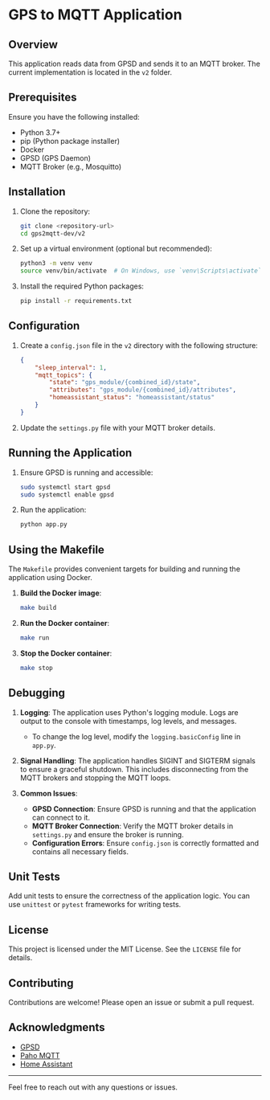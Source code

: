 # GPS to MQTT Application

## Overview

This application reads data from GPSD and sends it to an MQTT broker. The current implementation is located in the `v2` folder.

## Prerequisites

Ensure you have the following installed:
- Python 3.7+
- pip (Python package installer)
- Docker
- GPSD (GPS Daemon)
- MQTT Broker (e.g., Mosquitto)

## Installation

1. Clone the repository:
    ```bash
    git clone <repository-url>
    cd gps2mqtt-dev/v2
    ```

2. Set up a virtual environment (optional but recommended):
    ```bash
    python3 -m venv venv
    source venv/bin/activate  # On Windows, use `venv\Scripts\activate`
    ```

3. Install the required Python packages:
    ```bash
    pip install -r requirements.txt
    ```

## Configuration

1. Create a `config.json` file in the `v2` directory with the following structure:
    ```json
    {
        "sleep_interval": 1,
        "mqtt_topics": {
            "state": "gps_module/{combined_id}/state",
            "attributes": "gps_module/{combined_id}/attributes",
            "homeassistant_status": "homeassistant/status"
        }
    }
    ```

2. Update the `settings.py` file with your MQTT broker details.

## Running the Application

1. Ensure GPSD is running and accessible:
    ```bash
    sudo systemctl start gpsd
    sudo systemctl enable gpsd
    ```

2. Run the application:
    ```bash
    python app.py
    ```

## Using the Makefile

The `Makefile` provides convenient targets for building and running the application using Docker.

1. **Build the Docker image**:
    ```bash
    make build
    ```

2. **Run the Docker container**:
    ```bash
    make run
    ```

3. **Stop the Docker container**:
    ```bash
    make stop
    ```

## Debugging

1. **Logging**: The application uses Python's logging module. Logs are output to the console with timestamps, log levels, and messages.
    - To change the log level, modify the `logging.basicConfig` line in `app.py`.

2. **Signal Handling**: The application handles SIGINT and SIGTERM signals to ensure a graceful shutdown. This includes disconnecting from the MQTT brokers and stopping the MQTT loops.

3. **Common Issues**:
    - **GPSD Connection**: Ensure GPSD is running and that the application can connect to it.
    - **MQTT Broker Connection**: Verify the MQTT broker details in `settings.py` and ensure the broker is running.
    - **Configuration Errors**: Ensure `config.json` is correctly formatted and contains all necessary fields.

## Unit Tests

Add unit tests to ensure the correctness of the application logic. You can use `unittest` or `pytest` frameworks for writing tests.

## License

This project is licensed under the MIT License. See the `LICENSE` file for details.

## Contributing

Contributions are welcome! Please open an issue or submit a pull request.

## Acknowledgments

- [GPSD](http://catb.org/gpsd/)
- [Paho MQTT](https://www.eclipse.org/paho/index.php?page=clients/python/index.php)
- [Home Assistant](https://www.home-assistant.io/)

---

Feel free to reach out with any questions or issues.
